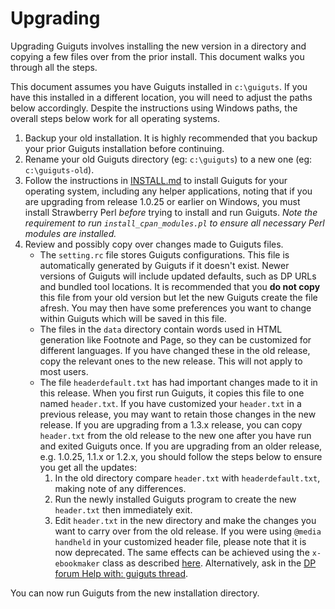 # Upgrading

Upgrading Guiguts involves installing the new version in a directory and
copying a few files over from the prior install. This document walks you
through all the steps.

This document assumes you have Guiguts installed in `c:\guiguts`. If you have
this installed in a different location, you will need to adjust the paths
below accordingly. Despite the instructions using Windows paths, the overall
steps below work for all operating systems.

1. Backup your old installation. It is highly recommended that you backup your
   prior Guiguts installation before continuing.
2. Rename your old Guiguts directory (eg: `c:\guiguts`) to a new one
   (eg: `c:\guiguts-old`).
3. Follow the instructions in [INSTALL.md](INSTALL.md) to install Guiguts
   for your operating system, including any helper applications, noting that
   if you are upgrading from release 1.0.25 or earlier on Windows, you must
   install Strawberry Perl _before_ trying to install and run Guiguts.
   _Note the requirement to run `install_cpan_modules.pl` to ensure all
   necessary Perl modules are installed._
4. Review and possibly copy over changes made to Guiguts files.
   * The `setting.rc` file stores Guiguts configurations. This file is
     automatically generated by Guiguts if it doesn't exist. Newer versions of
     Guiguts will include updated defaults, such as DP URLs and bundled tool
     locations. It is recommended that you **do not copy** this file from your
     old version but let the new Guiguts create the file afresh. You may then
     have some preferences you want to change within Guiguts which will be
     saved in this file.
   * The files in the `data` directory contain words used in HTML generation
     like Footnote and Page, so they can be customized for different
     languages. If you have changed these in the old release, copy the
     relevant ones to the new release. This will not apply to most users.
   * The file `headerdefault.txt` has had important changes made to it in this
     release. When you first run Guiguts, it copies this file to one named
     `header.txt`. If you have customized your `header.txt` in a previous
     release, you may want to retain those changes in the new release.
     If you are upgrading from a 1.3.x release, you can copy `header.txt` from
     the old release to the new one after you have run and exited Guiguts once.
     If you are upgrading from an older release, e.g. 1.0.25, 1.1.x or 1.2.x,
     you should follow the steps below to ensure you get all the updates:
     1. In the old directory compare `header.txt` with `headerdefault.txt`,
        making note of any differences.
     2. Run the newly installed Guiguts program to create the new `header.txt`
        then immediately exit.
     3. Edit `header.txt` in the new directory and make the changes you want
        to carry over from the old release.
     If you were using `@media handheld` in your customized header file, please
     note that it is now deprecated. The same effects can be achieved using
     the `x-ebookmaker` class as described [here](https://www.pgdp.net/wiki/DP_Official_Documentation:PP_and_PPV/DP_HTML_Best_Practices/Case_Studies/Media_Types_and_Mobile_Formats).
     Alternatively, ask in the [DP forum Help with: guiguts thread](https://www.pgdp.net/phpBB2/viewtopic.php?t=11466).

You can now run Guiguts from the new installation directory.
